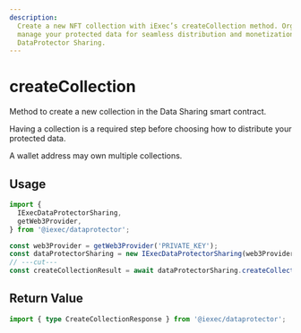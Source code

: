 ```yaml
---
description:
  Create a new NFT collection with iExec’s createCollection method. Organize and
  manage your protected data for seamless distribution and monetization through
  DataProtector Sharing.
---
```


# createCollection

Method to create a new collection in the Data Sharing smart contract.

Having a collection is a required step before choosing how to distribute your
protected data.

A wallet address may own multiple collections.

## Usage

```ts twoslash
import {
  IExecDataProtectorSharing,
  getWeb3Provider,
} from '@iexec/dataprotector';

const web3Provider = getWeb3Provider('PRIVATE_KEY');
const dataProtectorSharing = new IExecDataProtectorSharing(web3Provider);
// ---cut---
const createCollectionResult = await dataProtectorSharing.createCollection();
```

## Return Value

```ts twoslash
import { type CreateCollectionResponse } from '@iexec/dataprotector';
```
